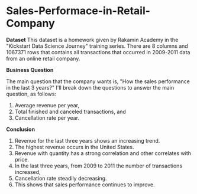 # Sales-Performace-in-Retail-Company

**Dataset**
This dataset is a homework given by Rakamin Academy in the "Kickstart Data Science Journey" training series. There are 8 columns and 1067371 rows that contains all transactions that occurred in 2009-2011 data from an online retail company.

**Business Question**

The main question that the company wants is, "How the sales performance in the last 3 years?"
I'll break down the questions to answer the main question, as follows:
1. Average revenue per year,
2. Total finished and canceled transactions, and
3. Cancellation rate per year.

**Conclusion**

1. Revenue for the last three years shows an increasing trend. 
3. The highest revenue occurs in the United States.
4. Revenue with quantity has a strong correlation and other correlates with price.
5. In the last three years, from 2009 to 2011 the number of transactions increased, 
6. Cancellation rate steadily decreasing.
7. This shows that sales performance continues to improve.
